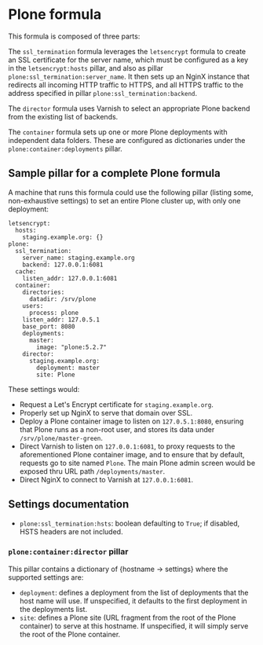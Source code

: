 # Plone formula

This formula is composed of three parts:

The `ssl_termination` formula leverages the `letsencrypt` formula to create an SSL certificate
for the server name, which must be configured as a key in the `letsencrypt:hosts` pillar, and
also as pillar `plone:ssl_termination:server_name`.  It then sets up an NginX instance that
redirects all incoming HTTP traffic to HTTPS, and all HTTPS traffic to the address specified
in pillar `plone:ssl_termination:backend`.

The `director` formula uses Varnish to select an appropriate Plone backend from the existing
list of backends.

The `container` formula sets up one or more Plone deployments with independent data folders.
These are configured as dictionaries under the `plone:container:deployments` pillar.

## Sample pillar for a complete Plone formula

A machine that runs this formula could use the following pillar (listing some, non-exhaustive
settings) to set an entire Plone cluster up, with only one deployment:

```
letsencrypt:
  hosts:
    staging.example.org: {}
plone:
  ssl_termination:
    server_name: staging.example.org
    backend: 127.0.0.1:6081
  cache:
    listen_addr: 127.0.0.1:6081
  container:
    directories:
      datadir: /srv/plone
    users:
      process: plone
    listen_addr: 127.0.5.1
    base_port: 8080
    deployments:
      master:
        image: "plone:5.2.7"
    director:
      staging.example.org:
        deployment: master
        site: Plone
```

These settings would:

* Request a Let's Encrypt certificate for `staging.example.org`.
* Properly set up NginX to serve that domain over SSL.
* Deploy a Plone container image to listen on `127.0.5.1:8080`,
  ensuring that Plone runs as a non-root user, and stores
  its data under `/srv/plone/master-green`.
* Direct Varnish to listen on `127.0.0.1:6081`, to proxy requests
  to the aforementioned Plone container image, and to ensure that
  by default, requests go to site named `Plone`.  The main Plone
  admin screen would be exposed thru URL path `/deployments/master`.
* Direct NginX to connect to Varnish at `127.0.0.1:6081`.

## Settings documentation

* `plone:ssl_termination:hsts`: boolean defaulting to `True`; if
  disabled, HSTS headers are not included.


### `plone:container:director` pillar

This pillar contains a dictionary of {hostname -> settings} where
the supported settings are:

* `deployment`: defines a deployment from the list of deployments
  that the host name will use.  If unspecified, it defaults to the
  first deployment in the deployments list.
* `site`: defines a Plone site (URL fragment from the root of the
  Plone container) to serve at this hostname.  If unspecified, it
  will simply serve the root of the Plone container.

